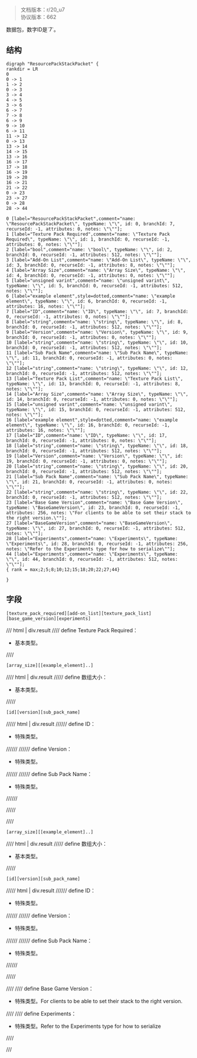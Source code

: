 # <!-- md:samp ResourcePackStackPacket -->

> 文档版本：r/20_u7<br/>协议版本：662

<!-- md:samp ResourcePackStackPacket -->数据包，数字ID是`7`。

## 结构

```viz
digraph "ResourcePackStackPacket" {
rankdir = LR
0
0 -> 1
1 -> 2
0 -> 3
3 -> 4
4 -> 5
3 -> 6
6 -> 7
7 -> 8
6 -> 9
9 -> 10
6 -> 11
11 -> 12
0 -> 13
13 -> 14
14 -> 15
13 -> 16
16 -> 17
17 -> 18
16 -> 19
19 -> 20
16 -> 21
21 -> 22
0 -> 23
23 -> 27
0 -> 28
28 -> 44

0 [label="ResourcePackStackPacket",comment="name: \"ResourcePackStackPacket\", typeName: \"\", id: 0, branchId: 7, recurseId: -1, attributes: 0, notes: \"\""];
1 [label="Texture Pack Required",comment="name: \"Texture Pack Required\", typeName: \"\", id: 1, branchId: 0, recurseId: -1, attributes: 0, notes: \"\""];
2 [label="bool",comment="name: \"bool\", typeName: \"\", id: 2, branchId: 0, recurseId: -1, attributes: 512, notes: \"\""];
3 [label="Add-On List",comment="name: \"Add-On List\", typeName: \"\", id: 3, branchId: 0, recurseId: -1, attributes: 8, notes: \"\""];
4 [label="Array Size",comment="name: \"Array Size\", typeName: \"\", id: 4, branchId: 0, recurseId: -1, attributes: 0, notes: \"\""];
5 [label="unsigned varint",comment="name: \"unsigned varint\", typeName: \"\", id: 5, branchId: 0, recurseId: -1, attributes: 512, notes: \"\""];
6 [label="example element",style=dotted,comment="name: \"example element\", typeName: \"\", id: 6, branchId: 0, recurseId: -1, attributes: 16, notes: \"\""];
7 [label="ID",comment="name: \"ID\", typeName: \"\", id: 7, branchId: 0, recurseId: -1, attributes: 0, notes: \"\""];
8 [label="string",comment="name: \"string\", typeName: \"\", id: 8, branchId: 0, recurseId: -1, attributes: 512, notes: \"\""];
9 [label="Version",comment="name: \"Version\", typeName: \"\", id: 9, branchId: 0, recurseId: -1, attributes: 0, notes: \"\""];
10 [label="string",comment="name: \"string\", typeName: \"\", id: 10, branchId: 0, recurseId: -1, attributes: 512, notes: \"\""];
11 [label="Sub Pack Name",comment="name: \"Sub Pack Name\", typeName: \"\", id: 11, branchId: 0, recurseId: -1, attributes: 0, notes: \"\""];
12 [label="string",comment="name: \"string\", typeName: \"\", id: 12, branchId: 0, recurseId: -1, attributes: 512, notes: \"\""];
13 [label="Texture Pack List",comment="name: \"Texture Pack List\", typeName: \"\", id: 13, branchId: 0, recurseId: -1, attributes: 8, notes: \"\""];
14 [label="Array Size",comment="name: \"Array Size\", typeName: \"\", id: 14, branchId: 0, recurseId: -1, attributes: 0, notes: \"\""];
15 [label="unsigned varint",comment="name: \"unsigned varint\", typeName: \"\", id: 15, branchId: 0, recurseId: -1, attributes: 512, notes: \"\""];
16 [label="example element",style=dotted,comment="name: \"example element\", typeName: \"\", id: 16, branchId: 0, recurseId: -1, attributes: 16, notes: \"\""];
17 [label="ID",comment="name: \"ID\", typeName: \"\", id: 17, branchId: 0, recurseId: -1, attributes: 0, notes: \"\""];
18 [label="string",comment="name: \"string\", typeName: \"\", id: 18, branchId: 0, recurseId: -1, attributes: 512, notes: \"\""];
19 [label="Version",comment="name: \"Version\", typeName: \"\", id: 19, branchId: 0, recurseId: -1, attributes: 0, notes: \"\""];
20 [label="string",comment="name: \"string\", typeName: \"\", id: 20, branchId: 0, recurseId: -1, attributes: 512, notes: \"\""];
21 [label="Sub Pack Name",comment="name: \"Sub Pack Name\", typeName: \"\", id: 21, branchId: 0, recurseId: -1, attributes: 0, notes: \"\""];
22 [label="string",comment="name: \"string\", typeName: \"\", id: 22, branchId: 0, recurseId: -1, attributes: 512, notes: \"\""];
23 [label="Base Game Version",comment="name: \"Base Game Version\", typeName: \"BaseGameVersion\", id: 23, branchId: 0, recurseId: -1, attributes: 256, notes: \"For clients to be able to set their stack to the right version.\""];
27 [label="BaseGameVersion",comment="name: \"BaseGameVersion\", typeName: \"\", id: 27, branchId: 0, recurseId: -1, attributes: 512, notes: \"\""];
28 [label="Experiments",comment="name: \"Experiments\", typeName: \"Experiments\", id: 28, branchId: 0, recurseId: -1, attributes: 256, notes: \"Refer to the Experiments type for how to serialize\""];
44 [label="Experiments",comment="name: \"Experiments\", typeName: \"\", id: 44, branchId: 0, recurseId: -1, attributes: 512, notes: \"\""];
{ rank = max;2;5;8;10;12;15;18;20;22;27;44}

}

```

## 字段

```title='ResourcePackStackPacket'
[texture_pack_required][add-on_list][texture_pack_list][base_game_version][experiments]
```

/// html | div.result
//// define
Texture Pack Required：<!-- md:samp bool -->

- 基本类型。


////
```title='Add-On List'
[array_size][[example_element]..]
```

//// html | div.result
///// define
数组大小：<!-- md:samp unsigned varint -->

- 基本类型。


/////
```title='示例元素'
[id][version][sub_pack_name]
```

///// html | div.result
////// define
ID：[<!-- md:samp string -->](../types/string.md)

- 特殊类型。


//////
////// define
Version：[<!-- md:samp string -->](../types/string.md)

- 特殊类型。


//////
////// define
Sub Pack Name：[<!-- md:samp string -->](../types/string.md)

- 特殊类型。


//////

/////

////
```title='Texture Pack List'
[array_size][[example_element]..]
```

//// html | div.result
///// define
数组大小：<!-- md:samp unsigned varint -->

- 基本类型。


/////
```title='示例元素'
[id][version][sub_pack_name]
```

///// html | div.result
////// define
ID：[<!-- md:samp string -->](../types/string.md)

- 特殊类型。


//////
////// define
Version：[<!-- md:samp string -->](../types/string.md)

- 特殊类型。


//////
////// define
Sub Pack Name：[<!-- md:samp string -->](../types/string.md)

- 特殊类型。


//////

/////

////
//// define
Base Game Version：[<!-- md:samp BaseGameVersion -->](../types/basegameversion.md)

- 特殊类型。For clients to be able to set their stack to the right version.


////
//// define
Experiments：[<!-- md:samp Experiments -->](../types/experiments.md)

- 特殊类型。Refer to the Experiments type for how to serialize


////

///

